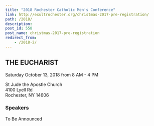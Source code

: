 ```yaml
---
title: "2018 Rochester Catholic Men's Conference"
link: http://exultrochester.org/christmas-2017-pre-registration/
path: /2018/
description:
post_id: 558
post_name: christmas-2017-pre-registration
redirect_from:
    - /2018-2/
---
```


## THE EUCHARIST

Saturday October 13, 2018 from 8 AM - 4 PM

St Jude the Apostle Church\
4100 Lyell Rd\
Rochester, NY 14606

### Speakers

To Be Announced

